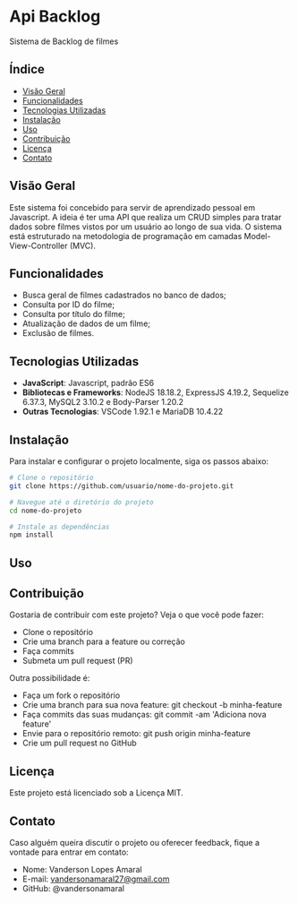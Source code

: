 # Api Backlog

Sistema de Backlog de filmes

## Índice

- [Visão Geral](#visão-geral)
- [Funcionalidades](#funcionalidades)
- [Tecnologias Utilizadas](#tecnologias-utilizadas)
- [Instalação](#instalação)
- [Uso](#uso)
- [Contribuição](#contribuição)
- [Licença](#licença)
- [Contato](#contato)

## Visão Geral

Este sistema foi concebido para servir de aprendizado pessoal em Javascript. A ideia é ter uma API que realiza um CRUD simples para tratar dados sobre filmes vistos por um usuário ao longo de sua vida. O sistema está estruturado na metodologia de programação em camadas Model-View-Controller (MVC).

## Funcionalidades

- Busca geral de filmes cadastrados no banco de dados;
- Consulta por ID do filme;
- Consulta por título do filme;
- Atualização de dados de um filme;
- Exclusão de filmes.

## Tecnologias Utilizadas

- **JavaScript**: Javascript, padrão ES6
- **Bibliotecas e Frameworks**: NodeJS 18.18.2, ExpressJS 4.19.2, Sequelize 6.37.3, MySQL2 3.10.2 e Body-Parser 1.20.2
- **Outras Tecnologias**: VSCode 1.92.1 e MariaDB 10.4.22

## Instalação

Para instalar e configurar o projeto localmente, siga os passos abaixo:

```bash
# Clone o repositório
git clone https://github.com/usuario/nome-do-projeto.git
```

```bash
# Navegue até o diretório do projeto
cd nome-do-projeto
```

```bash
# Instale as dependências
npm install
```

## Uso

## Contribuição

Gostaria de contribuir com este projeto? Veja o que você pode fazer:

- Clone o repositório
- Crie uma branch para a feature ou correção
- Faça commits
- Submeta um pull request (PR)

Outra possibilidade é:

- Faça um fork o repositório
- Crie uma branch para sua nova feature: git checkout -b minha-feature
- Faça commits das suas mudanças: git commit -am 'Adiciona nova feature'
- Envie para o repositório remoto: git push origin minha-feature
- Crie um pull request no GitHub

## Licença

Este projeto está licenciado sob a Licença MIT.

## Contato

Caso alguém queira discutir o projeto ou oferecer feedback, fique a vontade para entrar em contato:

- Nome: Vanderson Lopes Amaral
- E-mail: vandersonamaral27@gmail.com
- GitHub: @vandersonamaral
